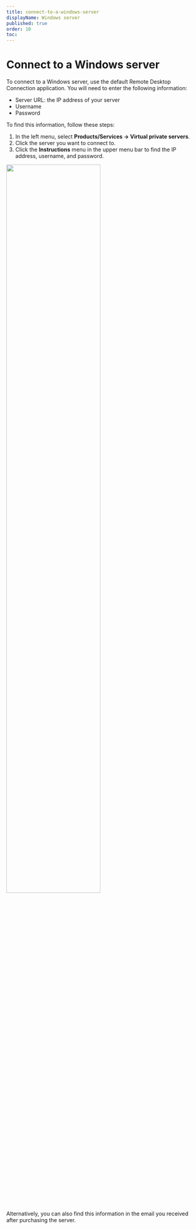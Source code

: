 ```yaml
---
title: connect-to-a-windows-server
displayName: Windows server
published: true
order: 10
toc:
---
```

# Connect to a Windows server

To connect to a Windows server, use the default Remote Desktop Connection application. You will need to enter the following information:

- Server URL: the IP address of your server
- Username
- Password

To find this information, follow these steps:

1. In the left menu, select **Products/Services → Virtual private servers**.
2. Click the server you want to connect to.
3. Click the **Instructions** menu in the upper menu bar to find the IP address, username, and password.

<img src="https://assets.gcore.pro/docs/hosting/virtual-servers/manage/connect/connect-to-a-windows-server/13140930607121.png" alt="" width="70%">

Alternatively, you can also find this information in the email you received after purchasing the server.